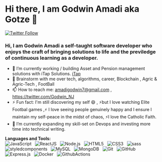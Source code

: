 # Hi there, I am Godwin Amadi aka Gotze 👋

[![Twitter Follow](https://img.shields.io/twitter/follow/Godwin_NJ?color=1DA1F2&logo=twitter&style=for-the-badge)](https://twitter.com/Godwin_NJ)

### Hi, I am Godwin Amadi a self-taught software developer who enjoys the craft of bringing solutions to life and the previledge of continuous learning as a developer.
- 🔭 I’m currently working / building Asset and Pension management solutions with iTap Solutions. [iTap](https://www.itapsolutions.com/)
- 💬 Brainstorm with me over tech, algorithms, career, Blockchain , Agric & Agric-Tech , FootBall 
- 📫 How to reach me: amadigodwin7@gmail.com , https://twitter.com/Godwin_NJ 
- ⚡ Fun fact: I'm still discovering my self 😄 , ⚡but I love watching Elite Footbal games ,⚡ I love seeing people genuinely happy and I ensure I maintain my self-peace in the midst of chaos, ⚡I love the Catholic Faith.
- 🌱 I’m currently expanding my skill-set on Devops and investing more time into technical writing.

**Languages and Tools:** <br/>
![JavaScript](https://img.shields.io/badge/-JavaScript-black?logo=javascript&style=social)&nbsp;&nbsp;
![ReactJS](https://img.shields.io/badge/-React-blue?logo=react&style=social)&nbsp;&nbsp;
![Node.js](https://img.shields.io/badge/-Node.JS-black?logo=node.js&style=social)&nbsp;&nbsp;
![HTML5](https://img.shields.io/badge/-HTML5-black?logo=html5&style=social)&nbsp;&nbsp;
![CSS3](https://img.shields.io/badge/-CSS3-black?logo=css3&style=social)&nbsp;&nbsp;
![sass](https://img.shields.io/badge/-sass-black?logo=sass&style=social)&nbsp;&nbsp;
![styledcomponents](https://img.shields.io/badge/-styledcomponents-black?logo=styledcomponents&style=social)&nbsp;&nbsp;
![MySQL](https://img.shields.io/badge/-MySQL-black?logo=mysql&style=social)&nbsp;&nbsp;
![MongoDB](https://img.shields.io/badge/-MongoDB-black?logo=mongodb&style=social)&nbsp;&nbsp;
![Git](https://img.shields.io/badge/-Git-black?logo=git&style=social)&nbsp;&nbsp;
![GitHub](https://img.shields.io/badge/-GitHub-black?logo=github&style=social)&nbsp;&nbsp;
![Express.js](https://img.shields.io/badge/-Express.js-black?logo=express.js&style=social)&nbsp;&nbsp;
![Docker](https://img.shields.io/badge/-Docker-black?logo=docker&style=social)&nbsp;&nbsp;
![GithubActions](https://img.shields.io/badge/-GithubActions-black?logo=githubactions&style=social)&nbsp;&nbsp;
<!--
**Godwin-NJ/godwin-nj** is a ✨ _special_ ✨ repository because its `README.md` (this file) appears on your GitHub profile.

Here are some ideas to get you started:

- 🔭 I’m currently working on ...
- 🌱 I’m currently learning ...
- 👯 I’m looking to collaborate on ...
- 🤔 I’m looking for help with ...
- 💬 Ask me about ...
- 📫 How to reach me: ...
- 😄 Pronouns: ...
- ⚡ Fun fact: ...
-->
